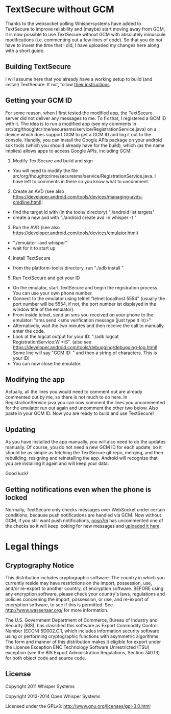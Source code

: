 # TextSecure without GCM

Thanks to the websocket polling Whispersystems have added to TextSecure to improve reliability and (maybe) start moving away from GCM, it is now possible to use TextSecure without GCM with absolutely minuscule modifications (i.e. commenting out a few lines of code). So that you do not have to invest the time that I did, I have uploaded my changes here along with a short guide.

## Building TextSecure

I will assume here that you already have a working setup to build (and install) TextSecure. If not, follow [their instructions](https://github.com/WhisperSystems/TextSecure/wiki/How-to-build-TextSecure-from-the-sources).

## Getting your GCM ID

For some reason, when I first tested the modified app, the TextSecure server did not deliver any messages to me. To fix that, I registered a GCM ID with it. The idea is to run a modified app (see my comments in src/org/thoughtcrime/securesms/service/RegistrationService.java) on a device which does support GCM to get a GCM ID and log it out to the console. Handily, you can install the Google APIs package on your android sdk tools (which you should already have for the build), which (as the name implies) allows apps to access Google APIs, including GCM.

1. Modify TextSecure and build and sign
 - You will need to modify the file src/org/thoughtcrime/securesms/service/RegistrationService.java. I have left to comments in there so you know what to uncomment.

2. Create an AVD (see also https://developer.android.com/tools/devices/managing-avds-cmdline.html):
 - find the target id with (in the tools/ directory) "./android list targets"
 - create a new avd with "./android create avd -n whisper -t <target id>"

3. Run the AVD (see also https://developer.android.com/tools/devices/emulator.html)
 - "./emulator -avd whisper"
 - wait for it to start up

4. Install TextSecure
 - from the platform-tools/ directory, run "./adb install <path to apk>"

5. Run TextSecure and get your ID
 - On the emulator, start TextSecure and begin the registration process. You can use your own phone number.
 - Connect to the emulator using telnet "telnet localhost 5554" (usually the port number will be 5554, if not, the port number ist displayed in the window title of the emulator).
 - From inside telnet, send an sms you received on your phone to the emulator: "sms send <TextSecure phone number> <sms verification message (just type it in)>"
 - Alternatively, wait the two minutes and then receive the call to manually enter the code.
 - Look at the logcat output for your ID: "./adb logcat RegistrationService:W \*:S". (also see https://developer.android.com/tools/debugging/debugging-log.html)
   Some line will say "GCM ID: " and then a string of characters. This is your ID!
 - You can now close the emulator.

## Modifying the app

Actually, all the lines you would need to comment out are already commented out by me, so there is not much to do here. In RegistrationService.java you can now comment the lines you uncommented for the emulator run out again and uncomment the other two below. Also paste in your GCM ID. Now you are ready to build and use TextSecure!

## Updating

As you have installed the app manually, you will also need to do the updates manually. Of course, you do not need a new GCM ID for each update, so it should be as simple as fetching the TextSecure git repo, merging, and then rebuilding, resigning and reinstalling the app. Android will recognize that you are installing it again and will keep your data.

Good luck!

## Getting notifications even when the phone is locked

Normally, TextSecure only checks messages over WebSocket under certain conditions, because push notifications are handled via GCM. Now without GCM, if you still want push notifications, [nosp7m](https://github.com/nosp7m) has uncommented one of the checks so it will keep looking for new messages and [uploaded it here](https://github.com/nosp7m/TextSecure).

# Legal things
## Cryptography Notice

This distribution includes cryptographic software. The country in which you currently reside may have restrictions on the import, possession, use, and/or re-export to another country, of encryption software.
BEFORE using any encryption software, please check your country's laws, regulations and policies concerning the import, possession, or use, and re-export of encryption software, to see if this is permitted.
See <http://www.wassenaar.org/> for more information.

The U.S. Government Department of Commerce, Bureau of Industry and Security (BIS), has classified this software as Export Commodity Control Number (ECCN) 5D002.C.1, which includes information security software using or performing cryptographic functions with asymmetric algorithms.
The form and manner of this distribution makes it eligible for export under the License Exception ENC Technology Software Unrestricted (TSU) exception (see the BIS Export Administration Regulations, Section 740.13) for both object code and source code.

## License

Copyright 2011 Whisper Systems

Copyright 2013-2014 Open Whisper Systems

Licensed under the GPLv3: http://www.gnu.org/licenses/gpl-3.0.html
